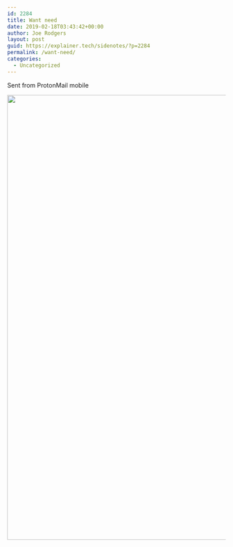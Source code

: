 ```yaml
---
id: 2284
title: Want need
date: 2019-02-18T03:43:42+00:00
author: Joe Rodgers
layout: post
guid: https://explainer.tech/sidenotes/?p=2284
permalink: /want-need/
categories:
  - Uncategorized
---
```

Sent from ProtonMail mobile

<a href="https://i0.wp.com/explainer.tech/sidenotes/wp-content/uploads/2019/02/Screenshot_20190217-164959.png?ssl=1" rel="attachment wp-att-2285"><img src="https://i0.wp.com/explainer.tech/sidenotes/wp-content/uploads/2019/02/Screenshot_20190217-164959.png?resize=1024%2C1024&#038;ssl=1" alt="" title="screenshot_20190217-164959-png" width="1024" height="1024" class="alignnone size-full wp-image-2285" data-recalc-dims="1" /></a>